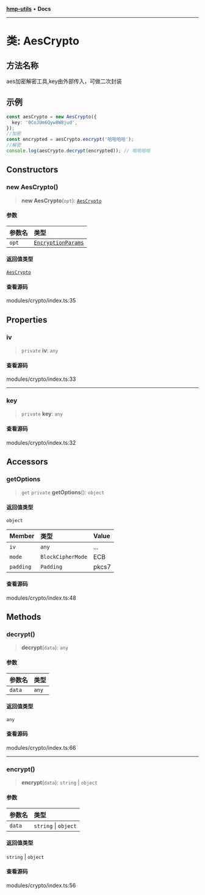 [**hmp-utils**](../README.md) • **Docs**

***

# 类: AesCrypto

## 方法名称

aes加密解密工具,key由外部传入，可做二次封装

## 示例

```ts
const aesCrypto = new AesCrypto({
  key: '0CoJUm6Qyw8W8jud',
});
//加密
const encrypted = aesCrypto.encrypt('哈哈哈哈');
//解密
console.log(aesCrypto.decrypt(encrypted)); // 哈哈哈哈
```

## Constructors

### new AesCrypto()

> **new AesCrypto**(`opt`): [`AesCrypto`](AesCrypto.md)

#### 参数

| 参数名 | 类型 |
| :------ | :------ |
| `opt` | [`EncryptionParams`](../interfaces/EncryptionParams.md) |

#### 返回值类型

[`AesCrypto`](AesCrypto.md)

#### 查看源码

modules/crypto/index.ts:35

## Properties

### iv

> `private` **iv**: `any`

#### 查看源码

modules/crypto/index.ts:33

***

### key

> `private` **key**: `any`

#### 查看源码

modules/crypto/index.ts:32

## Accessors

### getOptions

> `get` `private` **getOptions**(): `object`

#### 返回值类型

`object`

| Member | 类型 | Value |
| :------ | :------ | :------ |
| `iv` | `any` | ... |
| `mode` | `BlockCipherMode` | ECB |
| `padding` | `Padding` | pkcs7 |

#### 查看源码

modules/crypto/index.ts:48

## Methods

### decrypt()

> **decrypt**(`data`): `any`

#### 参数

| 参数名 | 类型 |
| :------ | :------ |
| `data` | `any` |

#### 返回值类型

`any`

#### 查看源码

modules/crypto/index.ts:66

***

### encrypt()

> **encrypt**(`data`): `string` \| `object`

#### 参数

| 参数名 | 类型 |
| :------ | :------ |
| `data` | `string` \| `object` |

#### 返回值类型

`string` \| `object`

#### 查看源码

modules/crypto/index.ts:56
